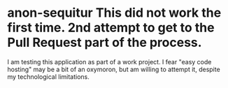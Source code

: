 # anon-sequitur This did not work the first time. 2nd attempt to get to the Pull Request part of the process.
I am testing this application as part of a work project. I fear "easy code hosting" may be a bit of an oxymoron, but am willing to attempt it, despite my technological limitations.
